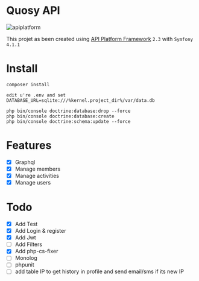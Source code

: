 # Quosy API

![apiplatform](https://api-platform.com/logo.png)


This projet as been created using [API Platform Framework](https://api-platform.com) `2.3` with `Symfony 4.1.1`
# Install 

```
composer install

edit u're .env and set DATABASE_URL=sqlite:///%kernel.project_dir%/var/data.db

php bin/console doctrine:database:drop --force
php bin/console doctrine:database:create
php bin/console doctrine:schema:update --force

```

# Features

- [x] Graphql
- [x] Manage members
- [x] Manage activities
- [x] Manage users

# Todo

- [x] Add Test
- [x] Add Login & register
- [x] Add Jwt
- [ ] Add Filters
- [x] Add php-cs-fixer
- [ ] Monolog
- [ ] phpunit
- [ ] add table IP to get history in profile and send email/sms if its new IP